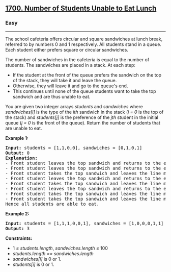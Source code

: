 <h2><a href="https://leetcode.com/problems/number-of-students-unable-to-eat-lunch">1700. Number of Students Unable to Eat Lunch</a></h2>
<h3>Easy</h3>
<hr>
<p>The school cafeteria offers circular and square sandwiches at lunch break, referred to by numbers 0 and 1 respectively. All students stand in a queue. Each student either prefers square or circular sandwiches.</p>
<p>The number of sandwiches in the cafeteria is equal to the number of students. The sandwiches are placed in a stack. At each step:</p>
<ul>
<li>If the student at the front of the queue prefers the sandwich on the top of the stack, they will take it and leave the queue.</li>
<li>Otherwise, they will leave it and go to the queue's end.</li>
<li>This continues until none of the queue students want to take the top sandwich and are thus unable to eat.</li>
</ul>
<p>You are given two integer arrays <em>students</em> and <em>sandwiches</em> where <em>sandwiches[i]</em> is the type of the <em>i​​​​​​th</em> sandwich in the stack (<em>i = 0</em> is the top of the stack) and <em>students[j]</em> is the preference of the <em>j​​​​​​th</em> student in the initial queue (<em>j = 0</em> is the front of the queue). Return the number of students that are unable to eat.</p>
<p><strong>Example 1:</strong></p>
<pre>
<strong>Input:</strong> students = [1,1,0,0], sandwiches = [0,1,0,1]
<strong>Output:</strong> 0 
<strong>Explanation:</strong>
- Front student leaves the top sandwich and returns to the end of the line making students = [1,0,0,1].
- Front student leaves the top sandwich and returns to the end of the line making students = [0,0,1,1].
- Front student takes the top sandwich and leaves the line making students = [0,1,1] and sandwiches = [1,0,1].
- Front student leaves the top sandwich and returns to the end of the line making students = [1,1,0].
- Front student takes the top sandwich and leaves the line making students = [1,0] and sandwiches = [0,1].
- Front student leaves the top sandwich and returns to the end of the line making students = [0,1].
- Front student takes the top sandwich and leaves the line making students = [1] and sandwiches = [1].
- Front student takes the top sandwich and leaves the line making students = [] and sandwiches = [].
Hence all students are able to eat.
</pre>
<p><strong>Example 2:</strong></p>
<pre>
<strong>Input:</strong> students = [1,1,1,0,0,1], sandwiches = [1,0,0,0,1,1]
<strong>Output:</strong> 3
</pre>
<p><strong>Constraints:</strong></p>
<ul>
<li>1 ≤ <em>students.length</em>, <em>sandwiches.length</em> ≤ 100</li>
<li><em>students.length == sandwiches.length</em></li>
<li><em>sandwiches[i]</em> is 0 or 1.</li>
<li><em>students[i]</em> is 0 or 1.</li>
</ul>
